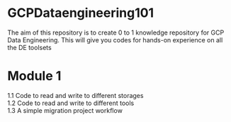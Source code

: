 # GCPDataengineering101

The aim of this repository is to create 0 to 1 knowledge repository for GCP Data Engineering. 
This will give you codes for hands-on experience on all the DE toolsets
# Module 1
 1.1 Code to read and write to different storages<br>1.2 Code to read and write to different tools <br>1.3 A simple migration project workflow
